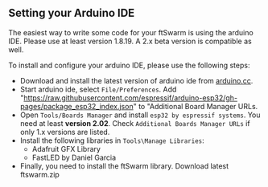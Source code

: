 ## Setting your Arduino IDE

The easiest way to write some code for your ftSwarm is using the arduino IDE. Please use at least version 1.8.19. A 2.x beta version is compatible as well. 

To install and configure your arduino IDE, please use the following steps: 

- Download and install the latest version of arduino ide from [arduino.cc](https://www.arduino.cc/en/software).
- Start arduino ide, select `File/Preferences`. Add "https://raw.githubusercontent.com/espressif/arduino-esp32/gh-pages/package_esp32_index.json" to "Additional Board Manager URLs.
- Open `Tools/Boards Manager` and install `esp32 by espressif systems`. You need at least **version 2.02**. Check `Additional Boards Manager URLs` if only 1.x versions are listed.
- Install the following libraries in `Tools\Manage Libraries`:
    - Adafruit GFX Library
    - FastLED by Daniel Garcia
- Finally, you need to install the ftSwarm library. Download latest ftswarm.zip 